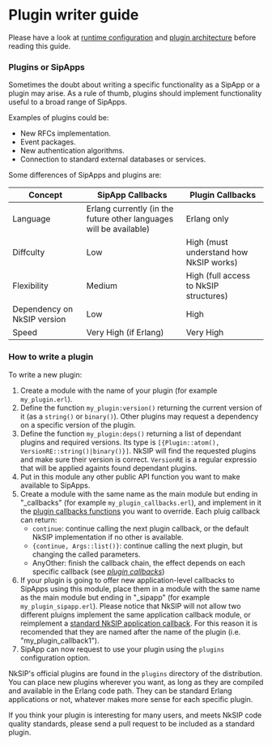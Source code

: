 # Plugin writer guide

Please have a look at [runtime configuration](runtime_configuration.md) and [plugin architecture](plugin_architecture.md) before reading this guide.


### Plugins or SipApps

Sometimes the doubt about writing a specific functionality as a SipApp or a plugin may arise. As a rule of thumb, plugins should implement functionality useful to a broad range of SipApps.

Examples of plugins could be:
* New RFCs implementation.
* Event packages.
* New authentication algorithms.
* Connection to standard external databases or services.

Some differences of SipApps and plugins are:

Concept|SipApp Callbacks|Plugin Callbacks
---|---|---
Language|Erlang currently (in the future other languages will be available)|Erlang only
Diffculty|Low|High (must understand how NkSIP works)
Flexibility|Medium|High (full access to NkSIP structures)
Dependency on NkSIP version|Low|High
Speed|Very High (if Erlang)|Very High



### How to write a plugin

To write a new plugin:

1. Create a module with the name of your plugin (for example `my_plugin.erl`).
1. Define the function `my_plugin:version()` returning the current version of it (as a `string()` or `binary()`). Other plugins may request a dependency on a specific version of the plugin.
1. Define the function `my_plugin:deps()` returning a list of dependant plugins and required versions. Its type is `[{Plugin::atom(), VersionRE::string()|binary()}]`. NkSIP will find the requested plugins and make sure their version is correct. `VersionRE` is a regular expressio that will be applied againts found dependant plugins.
1. Put in this module any other public API function you want to make available to SipApps. 
1. Create a module with the same name as the main module but ending in "_callbacks" (for example `my_plugin_callbacks.erl`), and implement in it the [plugin callbacks functions](plugin_callbacks.md) you want to override. Each pluig callback can return:
	* `continue`: continue calling the next plugin callback, or the default NkSIP implementation if no other is available.
	* `{continue, Args::list()}`: continue calling the next plugin, but changing the called parameters.
	* AnyOther: finish the callback chain, the effect depends on each specific callback (see [_plugin callbacks_](plugin_callbacks.md)) 
1. If your plugin is going to offer new application-level callbacks to SipApps using this module, place them in a module with the same name as the main module but ending in "_sipapp" (for example `my_plugin_sipapp.erl`). Please notice that NkSIP will not allow two different pluigns implement the same application callback module, or reimplement a [standard NkSIP application callback](../reference/callback_functions.md). For this reason it is recomended that they are named after the name of the plugin (i.e. "my_plugin_callback1").
1. SipApp can now request to use your plugin using the `plugins` configuration option.

NkSIP's official plugins are found in the `plugins` directory of the distribution. You can place new plugins wherever you want, as long as they are compiled and available in the Erlang code path. They can be standard Erlang applications or not, whatever makes more sense for each specific plugin.

If you think your plugin is interesting for many users, and meets NkSIP code quality standards, please send a pull request to be included as a standard plugin.
